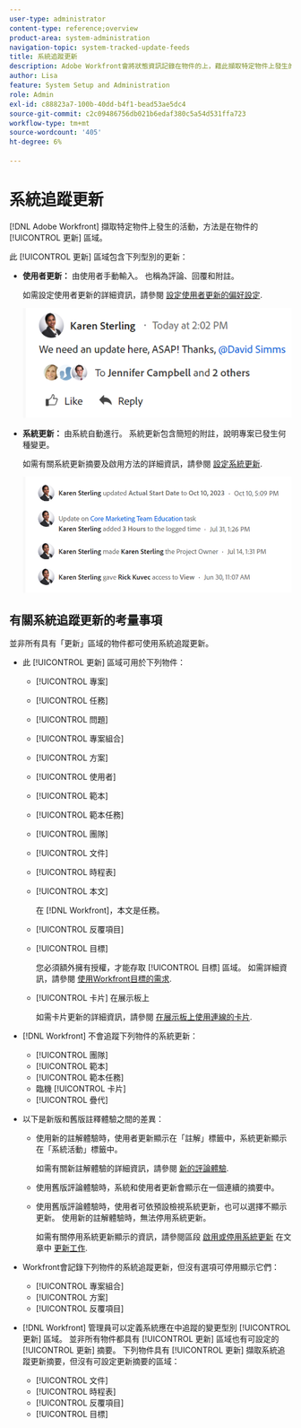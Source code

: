 ```yaml
---
user-type: administrator
content-type: reference;overview
product-area: system-administration
navigation-topic: system-tracked-update-feeds
title: 系統追蹤更新
description: Adobe Workfront會將狀態資訊記錄在物件的上，藉此擷取特定物件上發生的活動 [!UICONTROL 更新] 區域。
author: Lisa
feature: System Setup and Administration
role: Admin
exl-id: c88823a7-100b-40dd-b4f1-bead53ae5dc4
source-git-commit: c2c09486756db021b6edaf380c5a54d531ffa723
workflow-type: tm+mt
source-wordcount: '405'
ht-degree: 6%

---
```


# 系統追蹤更新

<!--remove new experience and legacy notes when we remove legacy in the UI - Jan 24???-->

[!DNL Adobe Workfront] 擷取特定物件上發生的活動，方法是在物件的 [!UICONTROL 更新] 區域。

此 [!UICONTROL 更新] 區域包含下列型別的更新：

* **使用者更新：** 由使用者手動輸入。 也稱為評論、回覆和附註。

  如需設定使用者更新的詳細資訊，請參閱 [設定使用者更新的偏好設定](../../../administration-and-setup/set-up-workfront/system-tracked-update-feeds/configure-preferences-user-updates.md).

  ![](assets/updates-qs-350x125.png)

* **系統更新：** 由系統自動進行。 系統更新包含簡短的附註，說明專案已發生何種變更。

  如需有關系統更新摘要及啟用方法的詳細資訊，請參閱 [設定系統更新](../../../administration-and-setup/set-up-workfront/system-tracked-update-feeds/configure-system-updates.md).

  ![](assets/system-updates-example-unified-stream.png)

  <!--
  DRAFTED IN FLARE:
  Timestamps for system updates are based on your operating system's timezone.
  
  -->

## 有關系統追蹤更新的考量事項

並非所有具有「更新」區域的物件都可使用系統追蹤更新。

* 此 [!UICONTROL 更新] 區域可用於下列物件：

   * [!UICONTROL 專案]
   * [!UICONTROL 任務]
   * [!UICONTROL 問題]
   * [!UICONTROL 專案組合]
   * [!UICONTROL 方案]
   * [!UICONTROL 使用者]
   * [!UICONTROL 範本]
   * [!UICONTROL 範本任務]
   * [!UICONTROL 團隊]
   * [!UICONTROL 文件]
   * [!UICONTROL 時程表]
   * [!UICONTROL 本文]

     在 [!DNL Workfront]，本文是任務。
   * [!UICONTROL 反覆項目]
   * [!UICONTROL 目標]

     您必須額外擁有授權，才能存取 [!UICONTROL 目標] 區域。 如需詳細資訊，請參閱 [使用Workfront目標的需求](../../../workfront-goals/goal-management/access-needed-for-wf-goals.md).
   * [!UICONTROL 卡片] 在展示板上

     如需卡片更新的詳細資訊，請參閱 [在展示板上使用連線的卡片](../../../agile/get-started-with-boards/connected-cards.md).

* [!DNL Workfront] 不會追蹤下列物件的系統更新：

   * [!UICONTROL 團隊]
   * [!UICONTROL 範本]
   * [!UICONTROL 範本任務]
   * 臨機 [!UICONTROL 卡片]
   * [!UICONTROL 疊代]


<!--hiding this bit because this is not true, at this time (August 2023). Users with a Work or Review license can see system updates by default as well.

Your [!DNL Workfront] license determines whether system updates display by default in the [!UICONTROL Updates] area of objects. [!DNL Workfront] users with a [!UICONTROL Plan] license have system updates displayed in the [!UICONTROL Updates] area by default. However, users can filter out system updates, as described in the [Enable or disable system updates](../../../workfront-basics/updating-work-items-and-viewing-updates/update-work.md#enable) section in [Update work](../../../workfront-basics/updating-work-items-and-viewing-updates/update-work.md). All other [!DNL Workfront] licenses filter system updates by default.
-->

* 以下是新版和舊版註釋體驗之間的差異：

   * 使用新的註解體驗時，使用者更新顯示在「註解」標籤中，系統更新顯示在「系統活動」標籤中。

     如需有關新註解體驗的詳細資訊，請參閱 [新的評論體驗](../../../product-announcements/betas/new-commenting-experience-beta/unified-commenting-experience.md).

   * 使用舊版評論體驗時，系統和使用者更新會顯示在一個連續的摘要中。

   * 使用舊版評論體驗時，使用者可依預設檢視系統更新，也可以選擇不顯示更新。 使用新的註解體驗時，無法停用系統更新。

     如需有關停用系統更新顯示的資訊，請參閱區段 [啟用或停用系統更新](../../../workfront-basics/updating-work-items-and-viewing-updates/update-work.md#enable) 在文章中 [更新工作](../../../workfront-basics/updating-work-items-and-viewing-updates/update-work.md).

* Workfront會記錄下列物件的系統追蹤更新，但沒有選項可停用顯示它們：

   * [!UICONTROL 專案組合]
   * [!UICONTROL 方案]
   * [!UICONTROL 反覆項目]

* [!DNL Workfront] 管理員可以定義系統應在中追蹤的變更型別 [!UICONTROL 更新] 區域。 並非所有物件都具有 [!UICONTROL 更新] 區域也有可設定的 [!UICONTROL 更新] 摘要。 下列物件具有 [!UICONTROL 更新] 擷取系統追蹤更新摘要，但沒有可設定更新摘要的區域：

   * [!UICONTROL 文件]
   * [!UICONTROL 時程表]
   * [!UICONTROL 反覆項目]
   * [!UICONTROL 目標]


